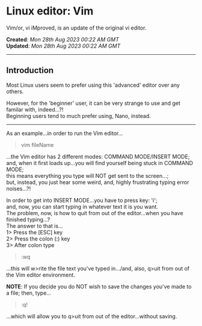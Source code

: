 # Linux editor: Vim 

Vim/or, vi iMproved, is an update of the original vi editor.  

**Created**: *Mon 28th Aug 2023 00:22 AM GMT*    
**Updated**: *Mon 28th Aug 2023 00:22 AM GMT*  

-----

## Introduction  

Most Linux users seem to prefer using this 'advanced' editor over any others.  

However, for the 'beginner' user, it can be very strange to use and get familar with, indeed...?!        
Beginning users tend to much prefer using, Nano, instead.   

-----

As an example...in order to run the Vim editor...    

>vim fileName  

...the Vim editor has 2 different modes: COMMAND MODE/INSERT MODE;  
and, when it first loads up...you will find yourself being stuck in COMMAND MODE;  
this means everything you type will NOT get sent to the screen...;  
but, instead, you just hear some weird, and, highly frustrating typing error noises...?!  

In order to get into INSERT MODE...you have to press key: 'i';   
and, now, you can start typing in whatever text it is you want.    
The problem, now, is how to quit from out of the editor...when you have finished typing...?    
The answer to that is...    
1> Press the [ESC] key  
2> Press the colon (:) key  
3> After colon type  

>:wq  

...this will w>rite the file text you've typed in.../and, also, q>uit from out of the Vim editor environment.  

**NOTE**: If you decide you do NOT wish to save the changes you've made to a file; then, type...  

>:q!

...which will allow you to q>uit from out of the editor...without saving.  
